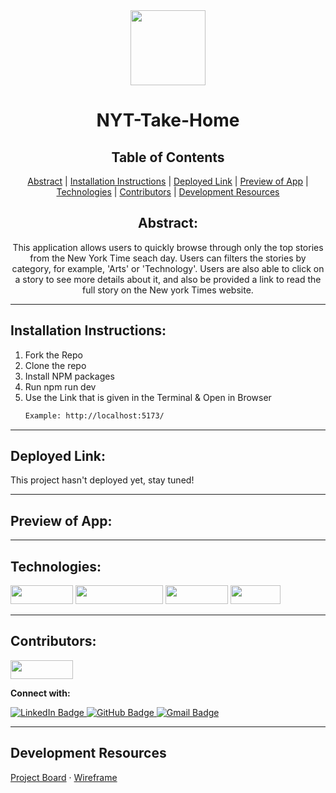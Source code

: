 <div align="center">

<img src="https://www.parkinsonsmovement.com/wp-content/uploads/2016/12/newspaper-cartoon-clipart-4.jpg" width="120" height="120">
  
# NYT-Take-Home
  

</div>

  <p align="center">   
  </p>

</div>

<div align="center">

## Table of Contents

[Abstract](#abstract) |
[Installation Instructions](#installation-instructions) |
[Deployed Link](#deployed-link) |
[Preview of App](#preview-of-app) |
[Technologies](#technologies) |
[Contributors](#contributors) |
[Development Resources](#development-resources)

</div>

<div align="center">

## Abstract:

[//]: <> (Briefly describe what you built and its features. What problem is the app solving? How does this application solve that problem?)

This application allows users to quickly browse through only the top stories from the New York Time seach day. Users can filters the stories by category, for example, 'Arts' or 'Technology'. Users are also able to click on a story to see more details about it, and also be provided a link to read the full story on the New york Times website.
  
</div>

---

## Installation Instructions:

[//]: <> (What steps does a person have to take to get your app cloned down and running?)

1. Fork the Repo 
2. Clone the repo
3. Install NPM packages
4. Run npm run dev
5. Use the Link that is given in the Terminal & Open in Browser
   ```sh
   Example: http://localhost:5173/
   ```

---
  
## Deployed Link:

This project hasn't deployed yet, stay tuned!

---

## Preview of App:
[//]: <> (add gifs)




---

## Technologies:

<div>
  <img src="https://img.shields.io/badge/-react-333333?logo=react&style=for-the-badge" width="100" height="30"/>  
  <img src="https://img.shields.io/badge/-react%20router-f44250?logo=react%20router&logoColor=white&style=for-the-badge" width="140" height="30"/>
  <img src="https://img.shields.io/badge/-CSS3-315780?logo=css3&style=for-the-badge" width="100" height="30"/> 
  <img src="https://img.shields.io/badge/-npm-c12127?logo=npm&logoColor=white&style=for-the-badge" width="80"  height="30"/>
</div>

---


## Contributors:

[//]: <> (Who worked on this application? Link to their GitHubs.)

<div>
  <img src="https://img.shields.io/badge/-Tristin%20Sorrells-c4a4a3" height="30" width="100">
  <p><strong>Connect with:</strong></p>
  <a href="https://www.linkedin.com/in/tristinsorrells/"> 
    <img src="https://img.shields.io/badge/LinkedIn-blue?style=for-the-badge&logo=linkedin&logoColor=white" alt="LinkedIn Badge"/>
  </a>
  <a href="https://github.com/Tristinsorrells1">
    <img src="https://img.shields.io/badge/-github-black?style=for-the-badge&logo=github&logoColor=white" alt="GitHub Badge">
  </a>
  <a href="mailto: tristinsorrells1@gmail.com">
    <img src="https://img.shields.io/badge/-gmail-red?style=for-the-badge&logo=gmail&logoColor=white" alt="Gmail Badge">
  </a>
</div>
</div>

---


## Development Resources

[Project Board](https://github.com/users/Tristinsorrells1/projects/8/views/1?layout=board) · [Wireframe](https://www.figma.com/file/Hx6UmKk1tqT6pVGAgSCW3H/NYT-Take-Home?node-id=0-1&t=x3xKX1KjiVORLKq9-0) 
